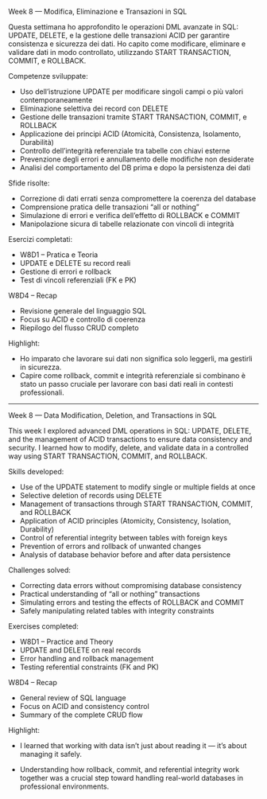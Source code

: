 Week 8 — Modifica, Eliminazione e Transazioni in SQL

Questa settimana ho approfondito le operazioni DML avanzate in SQL: UPDATE, DELETE, e la gestione delle transazioni ACID per garantire consistenza e sicurezza dei dati.
Ho capito come modificare, eliminare e validare dati in modo controllato, utilizzando START TRANSACTION, COMMIT, e ROLLBACK.

Competenze sviluppate:

- Uso dell’istruzione UPDATE per modificare singoli campi o più valori contemporaneamente
- Eliminazione selettiva dei record con DELETE
- Gestione delle transazioni tramite START TRANSACTION, COMMIT, e ROLLBACK
- Applicazione dei principi ACID (Atomicità, Consistenza, Isolamento, Durabilità)
- Controllo dell’integrità referenziale tra tabelle con chiavi esterne
- Prevenzione degli errori e annullamento delle modifiche non desiderate
- Analisi del comportamento del DB prima e dopo la persistenza dei dati

Sfide risolte:

- Correzione di dati errati senza compromettere la coerenza del database
- Comprensione pratica delle transazioni “all or nothing”
- Simulazione di errori e verifica dell’effetto di ROLLBACK e COMMIT
- Manipolazione sicura di tabelle relazionate con vincoli di integrità

Esercizi completati:

- W8D1 – Pratica e Teoria
- UPDATE e DELETE su record reali
- Gestione di errori e rollback
- Test di vincoli referenziali (FK e PK)

W8D4 – Recap

- Revisione generale del linguaggio SQL
- Focus su ACID e controllo di coerenza
- Riepilogo del flusso CRUD completo

Highlight:

- Ho imparato che lavorare sui dati non significa solo leggerli, ma gestirli in sicurezza.
- Capire come rollback, commit e integrità referenziale si combinano è stato un passo cruciale per lavorare con basi dati reali in contesti professionali.

-------------------------------------
Week 8 — Data Modification, Deletion, and Transactions in SQL

This week I explored advanced DML operations in SQL: UPDATE, DELETE, and the management of ACID transactions to ensure data consistency and security.
I learned how to modify, delete, and validate data in a controlled way using START TRANSACTION, COMMIT, and ROLLBACK.

Skills developed:

- Use of the UPDATE statement to modify single or multiple fields at once
- Selective deletion of records using DELETE
- Management of transactions through START TRANSACTION, COMMIT, and ROLLBACK
- Application of ACID principles (Atomicity, Consistency, Isolation, Durability)
- Control of referential integrity between tables with foreign keys
- Prevention of errors and rollback of unwanted changes
- Analysis of database behavior before and after data persistence

Challenges solved:

- Correcting data errors without compromising database consistency
- Practical understanding of “all or nothing” transactions
- Simulating errors and testing the effects of ROLLBACK and COMMIT
- Safely manipulating related tables with integrity constraints

Exercises completed:

- W8D1 – Practice and Theory
- UPDATE and DELETE on real records
- Error handling and rollback management
- Testing referential constraints (FK and PK)

W8D4 – Recap

- General review of SQL language
- Focus on ACID and consistency control
- Summary of the complete CRUD flow

Highlight:

- I learned that working with data isn’t just about reading it — it’s about managing it safely.

- Understanding how rollback, commit, and referential integrity work together was a crucial step toward handling real-world databases in professional environments.

